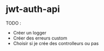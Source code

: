# jwt-auth-api

TODO :

- Créer un logger
- Créer des erreurs custom
- Choisir si je crée des controlleurs ou pas